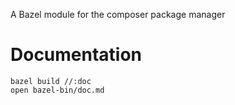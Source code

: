 A Bazel module for the composer package manager

Documentation
=============
```
bazel build //:doc
open bazel-bin/doc.md
```
